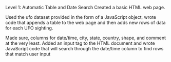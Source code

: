 Level 1: Automatic Table and Date Search Created a basic HTML web page.

Used the ufo dataset provided in the form of a JavaScript object, wrote code that appends a table to the web page and then adds new rows of data for each UFO sighting.

Made sure, columns for date/time, city, state, country, shape, and comment at the very least. Added an input tag to the HTML document and wrote JavaScript code that will search through the date/time column to find rows that match user input